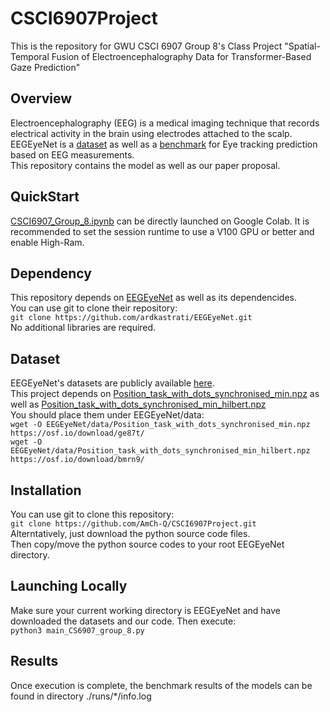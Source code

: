 # CSCI6907Project
This is the repository for GWU CSCI 6907 Group 8's Class Project "Spatial-Temporal Fusion of Electroencephalography Data for Transformer-Based Gaze Prediction"  

## Overview
Electroencephalography (EEG) is a medical imaging technique that records electrical activity in the brain using electrodes attached to the scalp.  
EEGEyeNet is a [dataset](https://osf.io/ktv7m) as well as a [benchmark](https://github.com/ardkastrati/EEGEyeNet) for Eye tracking prediction based on EEG measurements.  
This repository contains the model as well as our paper proposal.  

## QuickStart
[CSCI6907_Group_8.ipynb](https://colab.research.google.com/drive/10Pbkz5nvr2cmPqhuuOsFrV9Xiyn0kzL-?usp=sharing) can be directly launched on Google Colab. It is recommended to set the session runtime to use a V100 GPU or better and enable High-Ram.

## Dependency
This repository depends on [EEGEyeNet](https://github.com/ardkastrati/EEGEyeNet) as well as its dependencides.  
You can use git to clone their repository:  
`git clone https://github.com/ardkastrati/EEGEyeNet.git`  
No additional libraries are required.  

## Dataset
EEGEyeNet's datasets are publicly available [here](https://osf.io/ktv7m).  
This project depends on [Position_task_with_dots_synchronised_min.npz](https://osf.io/download/ge87t/) as well as [Position_task_with_dots_synchronised_min_hilbert.npz](https://osf.io/download/bmrn9/)  
You should place them under EEGEyeNet/data:  
`wget -O EEGEyeNet/data/Position_task_with_dots_synchronised_min.npz https://osf.io/download/ge87t/`  
`wget -O EEGEyeNet/data/Position_task_with_dots_synchronised_min_hilbert.npz https://osf.io/download/bmrn9/`

## Installation
You can use git to clone this repository:  
`git clone https://github.com/AmCh-Q/CSCI6907Project.git`  
Alterntatively, just download the python source code files.  
Then copy/move the python source codes to your root EEGEyeNet directory.  

## Launching Locally
Make sure your current working directory is EEGEyeNet and have downloaded the datasets and our code. Then execute:  
`python3 main_CS6907_group_8.py`

## Results
Once execution is complete, the benchmark results of the models can be found in directory ./runs/*/info.log  
